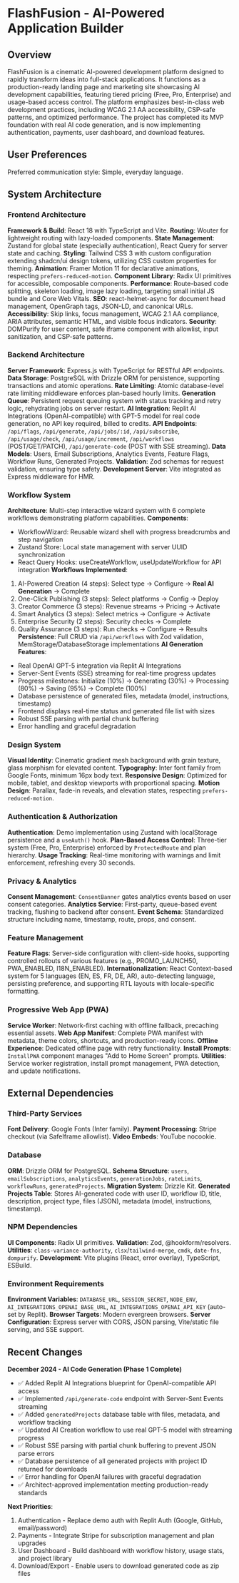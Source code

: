 # FlashFusion - AI-Powered Application Builder

## Overview

FlashFusion is a cinematic AI-powered development platform designed to rapidly transform ideas into full-stack applications. It functions as a production-ready landing page and marketing site showcasing AI development capabilities, featuring tiered pricing (Free, Pro, Enterprise) and usage-based access control. The platform emphasizes best-in-class web development practices, including WCAG 2.1 AA accessibility, CSP-safe patterns, and optimized performance. The project has completed its MVP foundation with real AI code generation, and is now implementing authentication, payments, user dashboard, and download features.

## User Preferences

Preferred communication style: Simple, everyday language.

## System Architecture

### Frontend Architecture

**Framework & Build**: React 18 with TypeScript and Vite.
**Routing**: Wouter for lightweight routing with lazy-loaded components.
**State Management**: Zustand for global state (especially authentication), React Query for server state and caching.
**Styling**: Tailwind CSS 3 with custom configuration extending shadcn/ui design tokens, utilizing CSS custom properties for theming.
**Animation**: Framer Motion 11 for declarative animations, respecting `prefers-reduced-motion`.
**Component Library**: Radix UI primitives for accessible, composable components.
**Performance**: Route-based code splitting, skeleton loading, image lazy loading, targeting small initial JS bundle and Core Web Vitals.
**SEO**: react-helmet-async for document head management, OpenGraph tags, JSON-LD, and canonical URLs.
**Accessibility**: Skip links, focus management, WCAG 2.1 AA compliance, ARIA attributes, semantic HTML, and visible focus indicators.
**Security**: DOMPurify for user content, safe iframe component with allowlist, input sanitization, and CSP-safe patterns.

### Backend Architecture

**Server Framework**: Express.js with TypeScript for RESTful API endpoints.
**Data Storage**: PostgreSQL with Drizzle ORM for persistence, supporting transactions and atomic operations.
**Rate Limiting**: Atomic database-level rate limiting middleware enforces plan-based hourly limits.
**Generation Queue**: Persistent request queuing system with status tracking and retry logic, rehydrating jobs on server restart.
**AI Integration**: Replit AI Integrations (OpenAI-compatible) with GPT-5 model for real code generation, no API key required, billed to credits.
**API Endpoints**: `/api/flags`, `/api/generate`, `/api/jobs/:id`, `/api/subscribe`, `/api/usage/check`, `/api/usage/increment`, `/api/workflows` (POST/GET/PATCH), `/api/generate-code` (POST with SSE streaming).
**Data Models**: Users, Email Subscriptions, Analytics Events, Feature Flags, Workflow Runs, Generated Projects.
**Validation**: Zod schemas for request validation, ensuring type safety.
**Development Server**: Vite integrated as Express middleware for HMR.

### Workflow System

**Architecture**: Multi-step interactive wizard system with 6 complete workflows demonstrating platform capabilities.
**Components**: 
- WorkflowWizard: Reusable wizard shell with progress breadcrumbs and step navigation
- Zustand Store: Local state management with server UUID synchronization
- React Query Hooks: useCreateWorkflow, useUpdateWorkflow for API integration
**Workflows Implemented**:
1. AI-Powered Creation (4 steps): Select type → Configure → **Real AI Generation** → Complete
2. One-Click Publishing (3 steps): Select platforms → Config → Deploy
3. Creator Commerce (3 steps): Revenue streams → Pricing → Activate
4. Smart Analytics (3 steps): Select metrics → Configure → Activate
5. Enterprise Security (2 steps): Security checks → Complete
6. Quality Assurance (3 steps): Run checks → Configure → Results
**Persistence**: Full CRUD via `/api/workflows` with Zod validation, MemStorage/DatabaseStorage implementations
**AI Generation Features**: 
- Real OpenAI GPT-5 integration via Replit AI Integrations
- Server-Sent Events (SSE) streaming for real-time progress updates
- Progress milestones: Initialize (10%) → Generating (30%) → Processing (80%) → Saving (95%) → Complete (100%)
- Database persistence of generated files, metadata (model, instructions, timestamp)
- Frontend displays real-time status and generated file list with sizes
- Robust SSE parsing with partial chunk buffering
- Error handling and graceful degradation

### Design System

**Visual Identity**: Cinematic gradient mesh background with grain texture, glass morphism for elevated content.
**Typography**: Inter font family from Google Fonts, minimum 16px body text.
**Responsive Design**: Optimized for mobile, tablet, and desktop viewports with proportional spacing.
**Motion Design**: Parallax, fade-in reveals, and elevation states, respecting `prefers-reduced-motion`.

### Authentication & Authorization

**Authentication**: Demo implementation using Zustand with localStorage persistence and a `useAuth()` hook.
**Plan-Based Access Control**: Three-tier system (Free, Pro, Enterprise) enforced by `ProtectedRoute` and plan hierarchy.
**Usage Tracking**: Real-time monitoring with warnings and limit enforcement, refreshing every 30 seconds.

### Privacy & Analytics

**Consent Management**: `ConsentBanner` gates analytics events based on user consent categories.
**Analytics Service**: First-party, queue-based event tracking, flushing to backend after consent.
**Event Schema**: Standardized structure including name, timestamp, route, props, and consent.

### Feature Management

**Feature Flags**: Server-side configuration with client-side hooks, supporting controlled rollouts of various features (e.g., PROMO_LAUNCH50, PWA_ENABLED, I18N_ENABLED).
**Internationalization**: React Context-based system for 5 languages (EN, ES, FR, DE, AR), auto-detecting language, persisting preference, and supporting RTL layouts with locale-specific formatting.

### Progressive Web App (PWA)

**Service Worker**: Network-first caching with offline fallback, precaching essential assets.
**Web App Manifest**: Complete PWA manifest with metadata, theme colors, shortcuts, and production-ready icons.
**Offline Experience**: Dedicated offline page with retry functionality.
**Install Prompts**: `InstallPWA` component manages "Add to Home Screen" prompts.
**Utilities**: Service worker registration, install prompt management, PWA detection, and update notifications.

## External Dependencies

### Third-Party Services

**Font Delivery**: Google Fonts (Inter family).
**Payment Processing**: Stripe checkout (via SafeIframe allowlist).
**Video Embeds**: YouTube nocookie.

### Database

**ORM**: Drizzle ORM for PostgreSQL.
**Schema Structure**: `users`, `emailSubscriptions`, `analyticsEvents`, `generationJobs`, `rateLimits`, `workflowRuns`, `generatedProjects`.
**Migration System**: Drizzle Kit.
**Generated Projects Table**: Stores AI-generated code with user ID, workflow ID, title, description, project type, files (JSON), metadata (model, instructions, timestamp).

### NPM Dependencies

**UI Components**: Radix UI primitives.
**Validation**: Zod, @hookform/resolvers.
**Utilities**: `class-variance-authority`, `clsx`/`tailwind-merge`, `cmdk`, `date-fns`, `dompurify`.
**Development**: Vite plugins (React, error overlay), TypeScript, ESBuild.

### Environment Requirements

**Environment Variables**: `DATABASE_URL`, `SESSION_SECRET`, `NODE_ENV`, `AI_INTEGRATIONS_OPENAI_BASE_URL`, `AI_INTEGRATIONS_OPENAI_API_KEY` (auto-set by Replit).
**Browser Targets**: Modern evergreen browsers.
**Server Configuration**: Express server with CORS, JSON parsing, Vite/static file serving, and SSE support.

## Recent Changes

**December 2024 - AI Code Generation (Phase 1 Complete)**
- ✅ Added Replit AI Integrations blueprint for OpenAI-compatible API access
- ✅ Implemented `/api/generate-code` endpoint with Server-Sent Events streaming
- ✅ Added `generatedProjects` database table with files, metadata, and workflow tracking
- ✅ Updated AI Creation workflow to use real GPT-5 model with streaming progress
- ✅ Robust SSE parsing with partial chunk buffering to prevent JSON parse errors
- ✅ Database persistence of all generated projects with project ID returned for downloads
- ✅ Error handling for OpenAI failures with graceful degradation
- ✅ Architect-approved implementation meeting production-ready standards

**Next Priorities**:
1. Authentication - Replace demo auth with Replit Auth (Google, GitHub, email/password)
2. Payments - Integrate Stripe for subscription management and plan upgrades
3. User Dashboard - Build dashboard with workflow history, usage stats, and project library
4. Download/Export - Enable users to download generated code as zip files